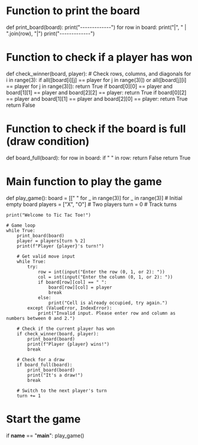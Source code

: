 # Function to print the board
def print_board(board):
    print("-------------")
    for row in board:
        print("|", " | ".join(row), "|")
    print("-------------")

# Function to check if a player has won
def check_winner(board, player):
    # Check rows, columns, and diagonals
    for i in range(3):
        if all([board[i][j] == player for j in range(3)]) or all([board[j][i] == player for j in range(3)]):
            return True
    if board[0][0] == player and board[1][1] == player and board[2][2] == player:
        return True
    if board[0][2] == player and board[1][1] == player and board[2][0] == player:
        return True
    return False

# Function to check if the board is full (draw condition)
def board_full(board):
    for row in board:
        if " " in row:
            return False
    return True

# Main function to play the game
def play_game():
    board = [[" " for _ in range(3)] for _ in range(3)]  # Initial empty board
    players = ["X", "O"]  # Two players
    turn = 0  # Track turns
    
    print("Welcome to Tic Tac Toe!")
    
    # Game loop
    while True:
        print_board(board)
        player = players[turn % 2]
        print(f"Player {player}'s turn!")
        
        # Get valid move input
        while True:
            try:
                row = int(input("Enter the row (0, 1, or 2): "))
                col = int(input("Enter the column (0, 1, or 2): "))
                if board[row][col] == " ":
                    board[row][col] = player
                    break
                else:
                    print("Cell is already occupied, try again.")
            except (ValueError, IndexError):
                print("Invalid input. Please enter row and column as numbers between 0 and 2.")
        
        # Check if the current player has won
        if check_winner(board, player):
            print_board(board)
            print(f"Player {player} wins!")
            break
        
        # Check for a draw
        if board_full(board):
            print_board(board)
            print("It's a draw!")
            break
        
        # Switch to the next player's turn
        turn += 1

# Start the game
if __name__ == "__main__":
    play_game()

